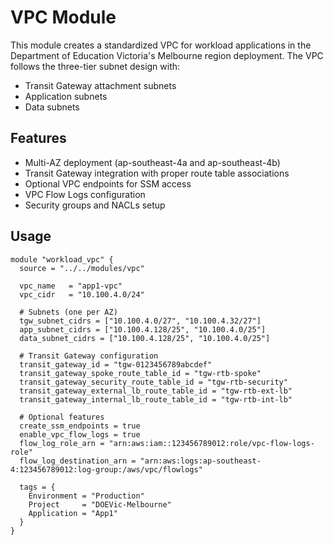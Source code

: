 # VPC Module

This module creates a standardized VPC for workload applications in the Department of Education Victoria's Melbourne region deployment. The VPC follows the three-tier subnet design with:

- Transit Gateway attachment subnets
- Application subnets
- Data subnets

## Features

- Multi-AZ deployment (ap-southeast-4a and ap-southeast-4b)
- Transit Gateway integration with proper route table associations
- Optional VPC endpoints for SSM access
- VPC Flow Logs configuration
- Security groups and NACLs setup

## Usage

```hcl
module "workload_vpc" {
  source = "../../modules/vpc"

  vpc_name   = "app1-vpc"
  vpc_cidr   = "10.100.4.0/24"
  
  # Subnets (one per AZ)
  tgw_subnet_cidrs = ["10.100.4.0/27", "10.100.4.32/27"]
  app_subnet_cidrs = ["10.100.4.128/25", "10.100.4.0/25"]
  data_subnet_cidrs = ["10.100.4.128/25", "10.100.4.0/25"]
  
  # Transit Gateway configuration
  transit_gateway_id = "tgw-0123456789abcdef"
  transit_gateway_spoke_route_table_id = "tgw-rtb-spoke"
  transit_gateway_security_route_table_id = "tgw-rtb-security"
  transit_gateway_external_lb_route_table_id = "tgw-rtb-ext-lb"
  transit_gateway_internal_lb_route_table_id = "tgw-rtb-int-lb"
  
  # Optional features
  create_ssm_endpoints = true
  enable_vpc_flow_logs = true
  flow_log_role_arn = "arn:aws:iam::123456789012:role/vpc-flow-logs-role"
  flow_log_destination_arn = "arn:aws:logs:ap-southeast-4:123456789012:log-group:/aws/vpc/flowlogs"
  
  tags = {
    Environment = "Production"
    Project     = "DOEVic-Melbourne"
    Application = "App1"
  }
}
